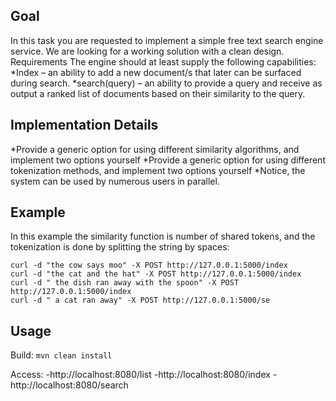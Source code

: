 
Goal
-------
In this task you are requested to implement a simple free text search engine service.
We are looking for a working solution with a clean design.
Requirements
The engine should at least supply the following capabilities:
  *Index – an ability to add a new document/s that later can be surfaced during search.
  *search(query) – an ability to provide a query and receive as output a ranked list of documents based on their similarity to the query.

Implementation Details
-------

  *Provide a generic option for using different similarity algorithms, and implement two
options yourself
  *Provide a generic option for using different tokenization methods, and implement
two options yourself
  *Notice, the system can be used by numerous users in parallel.

Example
-----
In this example the similarity function is number of shared tokens, and the tokenization is
done by splitting the string by spaces:
```ssh
curl -d "the cow says moo" -X POST http://127.0.0.1:5000/index
curl -d "the cat and the hat" -X POST http://127.0.0.1:5000/index
curl -d " the dish ran away with the spoon" -X POST http://127.0.0.1:5000/index
curl -d " a cat ran away" -X POST http://127.0.0.1:5000/se
```


Usage
-----
Build: ```mvn clean install```

Access: 
-http://localhost:8080/list
-http://localhost:8080/index
-http://localhost:8080/search



 

